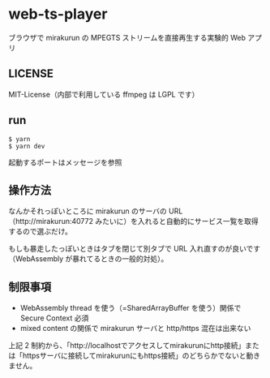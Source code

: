 # web-ts-player

ブラウザで mirakurun の MPEGTS ストリームを直接再生する実験的 Web アプリ

## LICENSE

MIT-License（内部で利用している ffmpeg は LGPL です）

## run

```
$ yarn
$ yarn dev
```

起動するポートはメッセージを参照

## 操作方法

なんかそれっぽいところに mirakurun のサーバの URL（http://mirakurun:40772 みたいに）を入れると自動的にサービス一覧を取得するので選ぶだけ。

もしも暴走したっぽいときはタブを閉じて別タブで URL 入れ直すのが良いです（WebAssembly が暴れてるときの一般的対処）。

## 制限事項

- WebAssembly thread を使う（=SharedArrayBuffer を使う）関係で Secure Context 必須
- mixed content の関係で mirakurun サーバと http/https 混在は出来ない

上記 2 制約から、「http://localhostでアクセスしてmirakurunにhttp接続」または「httpsサーバに接続してmirakurunにもhttps接続」のどちらかでないと動きません。
